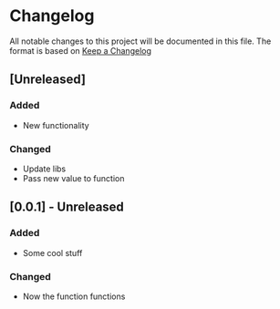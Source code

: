 # Changelog
All notable changes to this project will be documented in this file.
The format is based on [Keep a Changelog](http://keepachangelog.com/)

## [Unreleased]

### Added
- New functionality

### Changed
- Update libs
- Pass new value to function

## [0.0.1] - Unreleased

### Added
- Some cool stuff

### Changed
- Now the function functions
